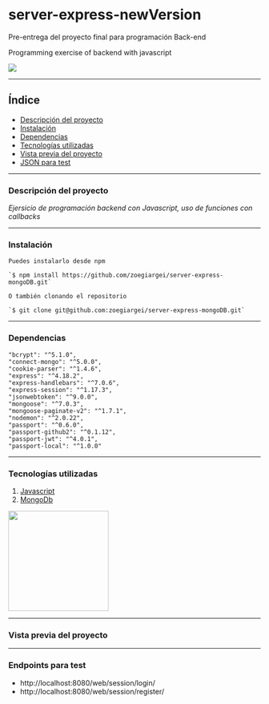 # server-express-newVersion
Pre-entrega del proyecto final para programación Back-end

Programming exercise of backend with javascript

<p align="left">
  <img src="https://img.shields.io/badge/STATUS-EN%20DESAROLLO-green">
</p>

***

## Índice

* [Descripción del proyecto](#Descripción-del-proyecto)
* [Instalación](#Instalación)
* [Dependencias](#Dependencias)
* [Tecnologías utilizadas](#Tecnologías-utilizadas)
* [Vista previa del proyecto](#Vista-previa-del-proyecto)
* [JSON para test](#Json-para-test)

***

### Descripción del proyecto

_Ejersicio de programación backend con Javascript, uso de funciones con callbacks_

***

### Instalación

```
Puedes instalarlo desde npm

`$ npm install https://github.com/zoegiargei/server-express-mongoDB.git`

O también clonando el repositorio

`$ git clone git@github.com:zoegiargei/server-express-mongoDB.git`
```

***

### Dependencias

    "bcrypt": "^5.1.0",
    "connect-mongo": "^5.0.0",
    "cookie-parser": "^1.4.6",
    "express": "^4.18.2",
    "express-handlebars": "^7.0.6",
    "express-session": "^1.17.3",
    "jsonwebtoken": "^9.0.0",
    "mongoose": "^7.0.3",
    "mongoose-paginate-v2": "^1.7.1",
    "nodemon": "^2.0.22",
    "passport": "^0.6.0",
    "passport-github2": "^0.1.12",
    "passport-jwt": "^4.0.1",
    "passport-local": "^1.0.0"
    
***

### Tecnologías utilizadas

1. [Javascript](https://www.javascript.com/)
2. [MongoDb](https://www.mongodb.com/)

<div aling="center">
  
  
  <img src="https://user-images.githubusercontent.com/48769662/205469662-4dc315a0-eacd-420d-9931-3fb0f8d8d940.png" width="200px" heigth="200px">
  
  
</div>

***

### Vista previa del proyecto

***

### Endpoints para test

- http://localhost:8080/web/session/login/
- http://localhost:8080/web/session/register/
